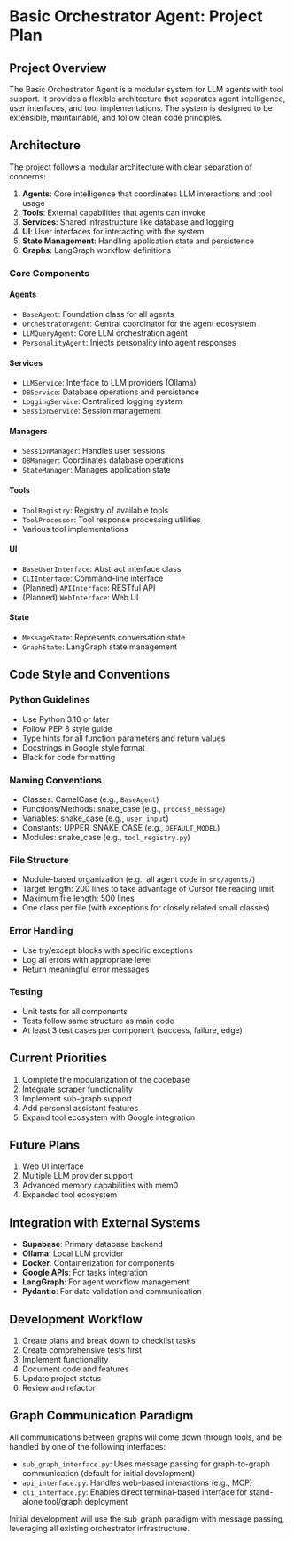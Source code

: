 # Basic Orchestrator Agent: Project Plan

## Project Overview

The Basic Orchestrator Agent is a modular system for LLM agents with tool support. It provides a flexible architecture that separates agent intelligence, user interfaces, and tool implementations. The system is designed to be extensible, maintainable, and follow clean code principles.

## Architecture

The project follows a modular architecture with clear separation of concerns:

1. **Agents**: Core intelligence that coordinates LLM interactions and tool usage
2. **Tools**: External capabilities that agents can invoke
3. **Services**: Shared infrastructure like database and logging
4. **UI**: User interfaces for interacting with the system
5. **State Management**: Handling application state and persistence
6. **Graphs**: LangGraph workflow definitions

### Core Components

#### Agents
- `BaseAgent`: Foundation class for all agents
- `OrchestratorAgent`: Central coordinator for the agent ecosystem
- `LLMQueryAgent`: Core LLM orchestration agent
- `PersonalityAgent`: Injects personality into agent responses

#### Services
- `LLMService`: Interface to LLM providers (Ollama)
- `DBService`: Database operations and persistence
- `LoggingService`: Centralized logging system
- `SessionService`: Session management

#### Managers
- `SessionManager`: Handles user sessions
- `DBManager`: Coordinates database operations
- `StateManager`: Manages application state

#### Tools
- `ToolRegistry`: Registry of available tools
- `ToolProcessor`: Tool response processing utilities
- Various tool implementations

#### UI
- `BaseUserInterface`: Abstract interface class
- `CLIInterface`: Command-line interface
- (Planned) `APIInterface`: RESTful API
- (Planned) `WebInterface`: Web UI

#### State
- `MessageState`: Represents conversation state
- `GraphState`: LangGraph state management

## Code Style and Conventions

### Python Guidelines
- Use Python 3.10 or later
- Follow PEP 8 style guide
- Type hints for all function parameters and return values
- Docstrings in Google style format
- Black for code formatting

### Naming Conventions
- Classes: CamelCase (e.g., `BaseAgent`)
- Functions/Methods: snake_case (e.g., `process_message`)
- Variables: snake_case (e.g., `user_input`)
- Constants: UPPER_SNAKE_CASE (e.g., `DEFAULT_MODEL`)
- Modules: snake_case (e.g., `tool_registry.py`)

### File Structure
- Module-based organization (e.g., all agent code in `src/agents/`)
- Target length: 200 lines to take advantage of Cursor file reading limit.  
- Maximum file length: 500 lines
- One class per file (with exceptions for closely related small classes)

### Error Handling
- Use try/except blocks with specific exceptions
- Log all errors with appropriate level
- Return meaningful error messages

### Testing
- Unit tests for all components
- Tests follow same structure as main code
- At least 3 test cases per component (success, failure, edge)

## Current Priorities

1. Complete the modularization of the codebase
2. Integrate scraper functionality
3. Implement sub-graph support
4. Add personal assistant features
5. Expand tool ecosystem with Google integration

## Future Plans

1. Web UI interface
2. Multiple LLM provider support
3. Advanced memory capabilities with mem0
4. Expanded tool ecosystem

## Integration with External Systems

- **Supabase**: Primary database backend
- **Ollama**: Local LLM provider
- **Docker**: Containerization for components
- **Google APIs**: For tasks integration
- **LangGraph**: For agent workflow management
- **Pydantic**: For data validation and communication

## Development Workflow

1. Create plans and break down to checklist tasks
2. Create comprehensive tests first
3. Implement functionality
4. Document code and features
5. Update project status
6. Review and refactor 

## Graph Communication Paradigm

All communications between graphs will come down through tools, and be handled by one of the following interfaces:
- `sub_graph_interface.py`: Uses message passing for graph-to-graph communication (default for initial development)
- `api_interface.py`: Handles web-based interactions (e.g., MCP)
- `cli_interface.py`: Enables direct terminal-based interface for stand-alone tool/graph deployment

Initial development will use the sub_graph paradigm with message passing, leveraging all existing orchestrator infrastructure. 